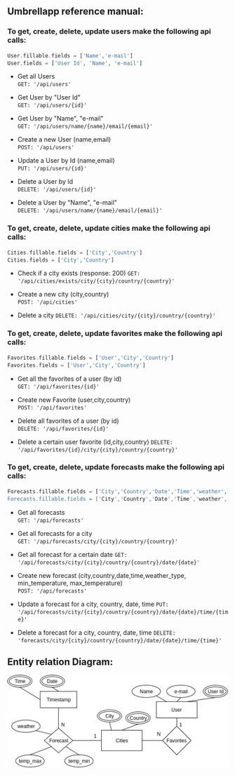 ## Umbrellapp reference manual:

### To get, create, delete, update users make the following api calls:
```php
User.fillable.fields = ['Name','e-mail']
User.fields = ['User Id', 'Name', 'e-mail']
```

- Get all Users  
`GET: '/api/users'`

- Get User by "User Id"  
`GET: '/api/users/{id}'`

- Get User by "Name", "e-mail"  
`GET: '/api/users/name/{name}/email/{email}'`

- Create a new User (name,email)  
`POST: '/api/users'`

- Update a User by Id (name,email)  
`PUT: '/api/users/{id}'`

- Delete a User by Id  
`DELETE: '/api/users/{id}'`

- Delete a User by "Name", "e-mail"  
`DELETE: '/api/users/name/{name}/email/{email}'`

### To get, create, delete, update cities make the following api calls:
```php
Cities.fillable.fields = ['City','Country']
Cities.fields = ['City','Country']
```
- Check if a city exists (response: 200)
`GET: '/api/cities/exists/city/{city}/country/{country}'`

- Create a new city (city,country)  
`POST: '/api/cities'`

- Delete a city
`DELETE: '/api/cities/city/{city}/country/{country}'`

### To get, create, delete, update favorites make the following api calls:
```php
Favorites.fillable.fields = ['User','City','Country']
Favorites.fields = ['User','City','Country']
```
- Get all the favorites of a user (by id)  
`GET: '/api/favorites/{id}'`

- Create new Favorite (user,city,country)  
`POST: '/api/favorites'`

- Delete all favorites of a user (by id)  
`DELETE: '/api/favorites/{id}'`

- Delete a certain user favorite (id,city,country)
`DELETE: '/api/favorites/{id}/city/{city}/country/{country}'`

### To get, create, delete, update forecasts make the following api calls:
```php
Forecasts.fillable.fields = ['City','Country','Date','Time','weather','temp_min',temp_max']
Forecasts.fillable.fields = ['City','Country','Date','Time','weather','temp_min',temp_max']`
```
- Get all forecasts  
`GET: '/api/forecasts'`

- Get all forecasts for a city  
`GET: '/api/forecasts/city/{city}/country/{country}'`

- Get all forecast for a certain date
`GET: '/api/forecasts/city/{city}/country/{country}/date/{date}'`

- Create new forecast (city,country,date,time,weather\_type, min\_temperature, max\_temperature)  
`POST: '/api/forecasts'`

- Update a forecast for a city, country, date, time
`PUT: '/api/forecasts/city/{city}/country/{country}/date/{date}/time/{time}'`

- Delete a forecast for a city, country, date, time
`DELETE: 'forecasts/city/{city}/country/{country}/date/{date}/time/{time}'`

## Entity relation Diagram:
![Entity Relation Diagram](./ER.png)
